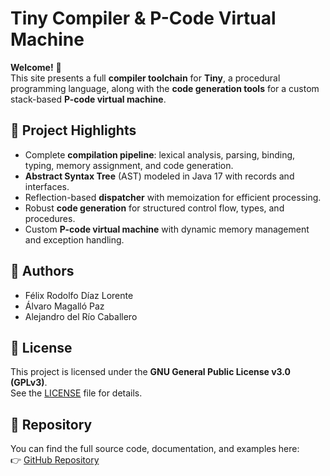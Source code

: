 # Tiny Compiler & P-Code Virtual Machine

**Welcome!** 👋  
This site presents a full **compiler toolchain** for **Tiny**, a procedural programming language, along with the **code generation tools** for a custom stack-based **P-code virtual machine**.

## 🚀 Project Highlights
- Complete **compilation pipeline**: lexical analysis, parsing, binding, typing, memory assignment, and code generation.  
- **Abstract Syntax Tree** (AST) modeled in Java 17 with records and interfaces.  
- Reflection-based **dispatcher** with memoization for efficient processing.  
- Robust **code generation** for structured control flow, types, and procedures.  
- Custom **P-code virtual machine** with dynamic memory management and exception handling.

## 👥 Authors
- Félix Rodolfo Díaz Lorente
- Álvaro Magalló Paz
- Alejandro del Río Caballero

## 📝 License
This project is licensed under the **GNU General Public License v3.0 (GPLv3)**.  
See the [LICENSE](LICENSE) file for details.

## 📂 Repository
You can find the full source code, documentation, and examples here:  
👉 [GitHub Repository](https://github.com/amagallo/tiny-compiler)
